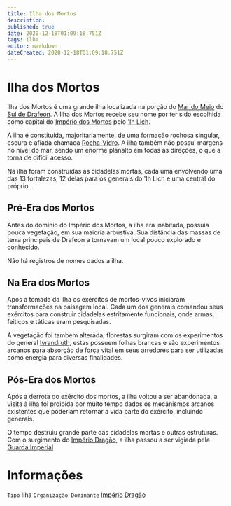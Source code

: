 ```yaml
---
title: Ilha dos Mortos
description: 
published: true
date: 2020-12-18T01:09:18.751Z
tags: ilha
editor: markdown
dateCreated: 2020-12-18T01:09:18.751Z
---
```


<!-- SUBTITLE: Visão geral sobre Ilha dos Mortos -->

# Ilha dos Mortos
Ilha dos Mortos é uma grande ilha localizada na porção do [Mar do Meio](/lugares/plano-material/drafeon/mar-do-meio) do [Sul de Drafeon](/lugares/plano-material/drafeon/sul-de-drafeon). A Ilha dos Mortos recebe seu nome por ter sido escolhida como capital do [Império dos Mortos](/faccoes/nacoes/imperios-dos-morto) pelo ['Ih Lich](/individuos/ih-lich).

A ilha é constituída, majoritariamente, de uma formação rochosa singular, escura e afiada chamada [Rocha-Vidro](/itens/rocha-vidro#rocha-vidro). A ilha também não possui margens no nível do mar, sendo um enorme planalto em todas as direções, o que a torna de difícil acesso.

Na ilha foram construídas as cidadelas mortas, cada uma envolvendo uma das 13 fortalezas, 12 delas para os generais do 'Ih Lich e uma central do próprio.

## Pré-Era dos Mortos
Antes do domínio do Império dos Mortos, a ilha era inabitada, possuia pouca vegetação, em sua maioria arbustiva. Sua distância das massas de terra principais de Drafeon a tornavam um local pouco explorado e conhecido.

Não há registros de nomes dados a ilha.

## Na Era dos Mortos
Após a tomada da ilha os exércitos de mortos-vivos iniciaram transformações na paisagem local. Cada um dos generais comandou seus exércitos para construir cidadelas estritamente funcionais, onde armas, feitiços e táticas eram pesquisadas.

A vegetação foi também alterada, florestas surgiram com os experimentos do general [Ivrandruth](/individuos/ivrandruth), estas possuem folhas brancas e são experimentos arcanos para absorção de força vital em seus arredores para ser utilizadas como energia para diversas finalidades.

## Pós-Era dos Mortos
Após a derrota do exército dos mortos, a ilha voltou a ser abandonada, a visita à ilha foi proibida por muito tempo dados os mecânismos arcanos existentes que poderiam retornar a vida parte do exército, incluindo generais.

O tempo destruiu grande parte das cidadelas mortas e outras estruturas. Com o surgimento do [Império Dragão](/faccoes/nacoes/imperio-dragao#imperio-dragao), a ilha passou a ser vigiada pela [Guarda Imperial](/faccoes/nacoes/guarda-imperial#guarda-imperial)

# Informações
`Tipo` Ilha
`Organização Dominante` [Império Dragão](/faccoes/nacoes/imperio-dragao)

